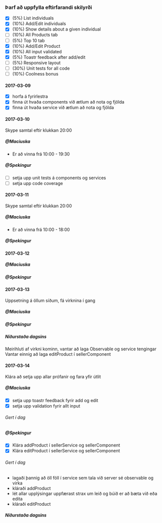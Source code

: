 ### Þarf að uppfylla eftirfarandi skilyrði
- [x] (5%) List individuals
- [x] (10%) Add/Edit individuals
- [x] (10%) Show details about a given individual
- [ ] (10%) All Products tab
- [ ] (5%) Top 10 tab
- [x] (10%) Add/Edit Product
- [x] (10%) All input validated
- [x] (5%) Toastr feedback after add/edit
- [ ] (5%) Responsive layout
- [ ] (30%) Unit tests for all code
- [ ] (10%) Coolness bonus

#### 2017-03-09
- [x] horfa á fyrirlestra
- [x] finna út hvaða components við ætlum að nota og fjölda
- [x] finna út hvaða service við ætlum að nota og fjölda

#### 2017-03-10
Skype samtal eftir klukkan 20:00

##### @Maciuska
- Er að vinna frá 10:00 - 19:30

##### @Spekingur
- [ ] setja upp unit tests á components og services
- [ ] setja upp code coverage

#### 2017-03-11
Skype samtal eftir klukkan 20:00

##### @Maciuska
- Er að vinna frá 10:00 - 18:00

##### @Spekingur

#### 2017-03-12
##### @Maciuska

##### @Spekingur

#### 2017-03-13
Uppsetning á öllum síðum, fá virknina í gang

##### @Maciuska

##### @Spekingur

##### Niðurstaða dagsins
Meirihluti af virkni kominn, vantar að laga Observable og service tengingar
Vantar einnig að laga editProduct í sellerComponent

#### 2017-03-14
Klára að setja upp allar prófanir og fara yfir útlit

##### @Maciuska
- [x] setja upp toastr feedback fyrir add og edit
- [x] setja upp validation fyrir allt input

###### Gert í dag

##### @Spekingur
- [x] Klára addProduct í sellerService og sellerComponent
- [x] Klára editProduct í sellerService og sellerComponent

###### Gert í dag
- lagaði þannig að öll föll í service sem tala við server sé observable og virka
- kláraði addProduct
- lét allar upplýsingar uppfærast strax um leið og búið er að bæta við eða edita
- kláraði editProduct

##### Niðurstaða dagsins